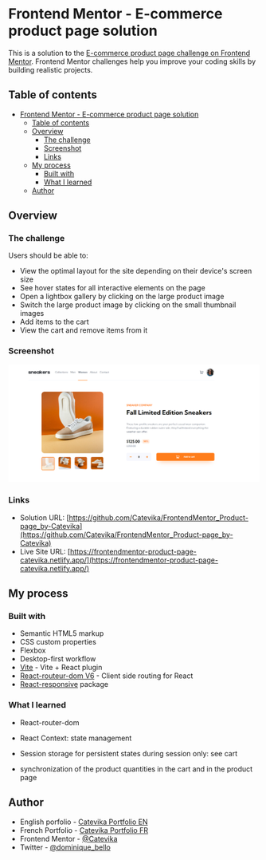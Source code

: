 # Frontend Mentor - E-commerce product page solution

This is a solution to the [E-commerce product page challenge on Frontend Mentor](https://www.frontendmentor.io/challenges/ecommerce-product-page-UPsZ9MJp6). Frontend Mentor challenges help you improve your coding skills by building realistic projects.

## Table of contents

- [Frontend Mentor - E-commerce product page solution](#frontend-mentor---e-commerce-product-page-solution)
  - [Table of contents](#table-of-contents)
  - [Overview](#overview)
    - [The challenge](#the-challenge)
    - [Screenshot](#screenshot)
    - [Links](#links)
  - [My process](#my-process)
    - [Built with](#built-with)
    - [What I learned](#what-i-learned)
  - [Author](#author)

## Overview

### The challenge

Users should be able to:

- View the optimal layout for the site depending on their device's screen size
- See hover states for all interactive elements on the page
- Open a lightbox gallery by clicking on the large product image
- Switch the large product image by clicking on the small thumbnail images
- Add items to the cart
- View the cart and remove items from it

### Screenshot

![Product page screenshot](./src/assets/Screenshot.png)

### Links

- Solution URL: [https://github.com/Catevika/FrontendMentor_Product-page_by-Catevika](https://github.com/Catevika/FrontendMentor_Product-page_by-Catevika)
- Live Site URL: [https://frontendmentor-product-page-catevika.netlify.app/](https://frontendmentor-product-page-catevika.netlify.app/)

## My process

### Built with

- Semantic HTML5 markup
- CSS custom properties
- Flexbox
- Desktop-first workflow
- [Vite](https://vitejs.dev/) - Vite + React plugin
- [React-routeur-dom V6](https://reactrouter.com/en/main) - Client side routing for React
- [React-responsive](https://www.npmjs.com/package/react-responsive) package

### What I learned

- React-router-dom

- React Context: state management

- Session storage for persistent states during session only: see cart

- synchronization of the product quantities in the cart and in the product page

## Author

- English porfolio - [Catevika Portfolio EN](catevika.github.io/Catevika_Portfolio-EN/)
- French Portfolio - [Catevika Portfolio FR](catevika.github.io/Catevika_Portfolio-FR/)
- Frontend Mentor - [@Catevika](https://www.frontendmentor.io/profile/Catevika)
- Twitter - [@dominique_bello](https://twitter.com/dominique_bello)
